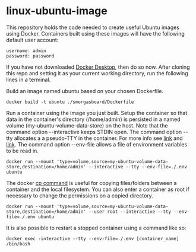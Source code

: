 # linux-ubuntu-image

This repository holds the code needed to create useful Ubuntu images using Docker.  Containers built using these images will have the following default user account:

```
username: admin
password: password
```

If you have not downloaded [Docker Desktop](https://www.docker.com/products/docker-desktop/), then do so now.  After cloning this repo and setting it as your current working directory, run the following lines in a terminal.

Build an image named ubuntu based on your chosen Dockerfile.
```
docker build -t ubuntu ./smorgasboard/Dockerfile
```

Run a container using the image you just built.  Setup the container so that data in the container's directory (/home/admin) is persisted in a named volume (my-ubuntu-volume-data-store) on the host.  Note that the command option --interactive keeps STDIN open.  The command option --tty allocates a a pseudo-TTY in the container. For more info see [link](https://qr.ae/pvgrUe) and [link](https://stackoverflow.com/a/59934555).  The command option --env-file allows a file of environment variables to be read in.

```
docker run --mount 'type=volume,source=my-ubuntu-volume-data-store,destination=/home/admin' --interactive --tty --env-file=./.env ubuntu
```

The docker [cp command](https://docs.docker.com/engine/reference/commandline/cp/) is useful for copying files/folders between a container and the local filesystem.  You can also enter a container as root if necessary to change the permissions on a copied directory.

```
docker run --mount 'type=volume,source=my-ubuntu-volume-data-store,destination=/home/admin' --user root --interactive --tty --env-file=./.env ubuntu
```

It is also possible to restart a stopped container using a command like so:

```
docker exec -interactive --tty --env-file=./.env [container_name] /bin/bash
```